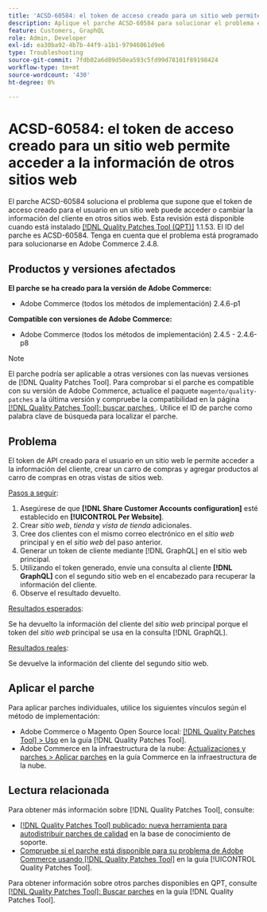 ```yaml
---
title: 'ACSD-60584: el token de acceso creado para un sitio web permite acceder a la información de otros sitios web'
description: Aplique el parche ACSD-60584 para solucionar el problema en el que el token de acceso creado para el usuario en un sitio web puede acceder o cambiar la información del cliente en otros sitios web.
feature: Customers, GraphQL
role: Admin, Developer
exl-id: ea30ba92-4b7b-44f9-a1b1-97946061d9e6
type: Troubleshooting
source-git-commit: 7fdb02a6d89d50ea593c5fd99d78101f89198424
workflow-type: tm+mt
source-wordcount: '430'
ht-degree: 0%

---
```


# ACSD-60584: el token de acceso creado para un sitio web permite acceder a la información de otros sitios web

El parche ACSD-60584 soluciona el problema que supone que el token de acceso creado para el usuario en un sitio web puede acceder o cambiar la información del cliente en otros sitios web. Esta revisión está disponible cuando está instalado [[!DNL Quality Patches Tool (QPT)]](https://experienceleague.adobe.com/docs/commerce-operations/tools/quality-patches-tool/usage.html) 1.1.53. El ID del parche es ACSD-60584. Tenga en cuenta que el problema está programado para solucionarse en Adobe Commerce 2.4.8.

## Productos y versiones afectados

**El parche se ha creado para la versión de Adobe Commerce:**

* Adobe Commerce (todos los métodos de implementación) 2.4.6-p1

**Compatible con versiones de Adobe Commerce:**

* Adobe Commerce (todos los métodos de implementación) 2.4.5 - 2.4.6-p8

>[!NOTE]
>
>El parche podría ser aplicable a otras versiones con las nuevas versiones de [!DNL Quality Patches Tool]. Para comprobar si el parche es compatible con su versión de Adobe Commerce, actualice el paquete `magento/quality-patches` a la última versión y compruebe la compatibilidad en la página [[!DNL Quality Patches Tool]: buscar parches ](https://experienceleague.adobe.com/tools/commerce-quality-patches/index.html). Utilice el ID de parche como palabra clave de búsqueda para localizar el parche.

## Problema

El token de API creado para el usuario en un sitio web le permite acceder a la información del cliente, crear un carro de compras y agregar productos al carro de compras en otras vistas de sitios web.

<u>Pasos a seguir</u>:

1. Asegúrese de que **[!DNL Share Customer Accounts configuration]** esté establecido en **[!UICONTROL Per Website]**.
1. Crear *sitio web*, *tienda* y *vista de tienda* adicionales.
1. Cree dos clientes con el mismo correo electrónico en el *sitio web* principal y en el *sitio web* del paso anterior.
1. Generar un token de cliente mediante [!DNL GraphQL] en el sitio web principal.
1. Utilizando el token generado, envíe una consulta al cliente **[!DNL GraphQL]** con el segundo sitio web en el encabezado para recuperar la información del cliente.
1. Observe el resultado devuelto.

<u>Resultados esperados</u>:

Se ha devuelto la información del cliente del *sitio web* principal porque el token del *sitio web* principal se usa en la consulta [!DNL GraphQL].

<u>Resultados reales</u>:

Se devuelve la información del cliente del segundo sitio web.

## Aplicar el parche

Para aplicar parches individuales, utilice los siguientes vínculos según el método de implementación:

* Adobe Commerce o Magento Open Source local: [[!DNL Quality Patches Tool] > Uso](/help/tools/quality-patches-tool/usage.md) en la guía [!DNL Quality Patches Tool].
* Adobe Commerce en la infraestructura de la nube: [Actualizaciones y parches > Aplicar parches](https://experienceleague.adobe.com/docs/commerce-cloud-service/user-guide/develop/upgrade/apply-patches.html) en la guía Commerce en la infraestructura de la nube.

## Lectura relacionada

Para obtener más información sobre [!DNL Quality Patches Tool], consulte:

* [[!DNL Quality Patches Tool] publicado: nueva herramienta para autodistribuir parches de calidad](https://experienceleague.adobe.com/en/docs/commerce-operations/tools/quality-patches-tool/quality-patches-tool-to-self-serve-quality-patches) en la base de conocimiento de soporte.
* [Compruebe si el parche está disponible para su problema de Adobe Commerce usando [!DNL Quality Patches Tool]](/help/tools/quality-patches-tool/patches-available-in-qpt/check-patch-for-magento-issue-with-magento-quality-patches.md) en la guía [!UICONTROL Quality Patches Tool].


Para obtener información sobre otros parches disponibles en QPT, consulte [[!DNL Quality Patches Tool]: Buscar parches](https://experienceleague.adobe.com/tools/commerce-quality-patches/index.html) en la guía [!DNL Quality Patches Tool].
